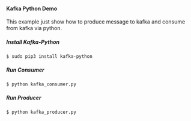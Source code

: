 #### Kafka Python Demo

This example just show how to produce message to kafka and consume from kafka via python.


##### Install Kafka-Python

```
$ sudo pip3 install kafka-python
```

##### Run Consumer

```
$ python kafka_consumer.py
```

##### Run Producer

```
$ python kafka_producer.py
```